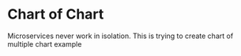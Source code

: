 # Chart of Chart 

Microservices never work in isolation. This is trying to create chart of multiple chart example

